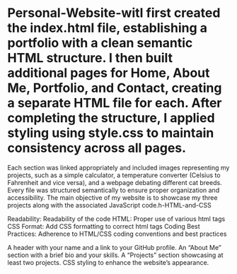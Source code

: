 # Personal-Website-witI first created the index.html file, establishing a portfolio with a clean semantic HTML structure. I then built additional pages for Home, About Me, Portfolio, and Contact, creating a separate HTML file for each. After completing the structure, I applied styling using style.css to maintain consistency across all pages.
Each section was linked appropriately and included images representing my projects, such as a simple calculator, a temperature converter (Celsius to Fahrenheit and vice versa), and a webpage debating different cat breeds. Every file was structured semantically to ensure proper organization and accessibility.
The main objective of my website is to showcase my three projects along with the associated JavaScript code.h-HTML-and-CSS

Readability: Readability of the code
HTML: Proper use of various html tags
CSS Format: Add CSS formatting to correct html tags
Coding Best Practices: Adherence to HTML/CSS coding conventions and best practices

A header with your name and a link to your GitHub profile.
An “About Me” section with a brief bio and your skills.
A “Projects” section showcasing at least two projects.
CSS styling to enhance the website’s appearance.
